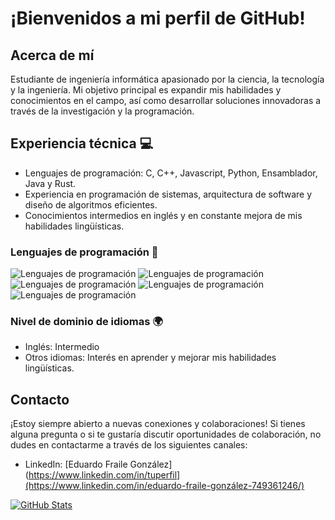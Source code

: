 # ¡Bienvenidos a mi perfil de GitHub!

## Acerca de mí

Estudiante de ingeniería informática apasionado por la ciencia, la tecnología y la ingeniería. Mi objetivo principal es expandir mis habilidades y conocimientos en el campo, así como desarrollar soluciones innovadoras a través de la investigación y la programación.

## Experiencia técnica 💻

- Lenguajes de programación: C, C++, Javascript, Python, Ensamblador, Java y Rust.
- Experiencia en programación de sistemas, arquitectura de software y diseño de algoritmos eficientes.
- Conocimientos intermedios en inglés y en constante mejora de mis habilidades lingüísticas.

### Lenguajes de programación 🚀

![Lenguajes de programación](https://img.shields.io/badge/C/C++-40%25-blueviolet?style=for-the-badge&logo=c%2B%2B)
![Lenguajes de programación](https://img.shields.io/badge/Ensamblador-25%25-orange?style=for-the-badge&logo=assembly)
![Lenguajes de programación](https://img.shields.io/badge/Java-20%25-critical?style=for-the-badge&logo=java)
![Lenguajes de programación](https://img.shields.io/badge/Python-5%25-brightgreen?style=for-the-badge&logo=python)
![Lenguajes de programación](https://img.shields.io/badge/Rust-5%25-success?style=for-the-badge&logo=rust)

### Nivel de dominio de idiomas 🌍

- Inglés: Intermedio
- Otros idiomas: Interés en aprender y mejorar mis habilidades lingüísticas.

## Contacto

¡Estoy siempre abierto a nuevas conexiones y colaboraciones! Si tienes alguna pregunta o si te gustaría discutir oportunidades de colaboración, no dudes en contactarme a través de los siguientes canales:

- LinkedIn: [Eduardo Fraile González](https://www.linkedin.com/in/tuperfil](https://www.linkedin.com/in/eduardo-fraile-gonzález-749361246/)

[![GitHub Stats](https://github-readme-stats.vercel.app/api?username=Efraileg&show_icons=true)](https://github.com/Efraileg)
